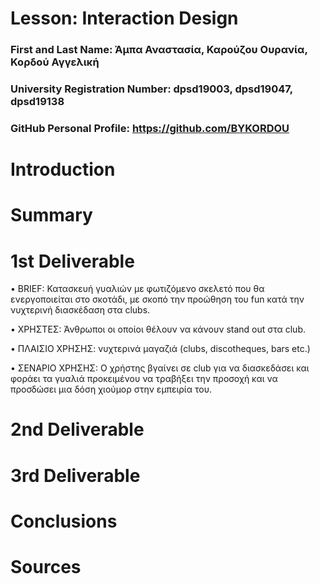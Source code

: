# Lesson: Interaction Design

### First and Last Name: Άμπα Αναστασία, Καρούζου Ουρανία, Κορδού Αγγελική
### University Registration Number: dpsd19003, dpsd19047, dpsd19138
### GitHub Personal Profile: https://github.com/BYKORDOU

# Introduction

# Summary


# 1st Deliverable

• BRIEF: 
Κατασκευή γυαλιών με φωτιζόμενο σκελετό που θα ενεργοποιείται στο σκοτάδι, με σκοπό την προώθηση του fun κατά την νυχτερινή διασκέδαση στα clubs.

• ΧΡΗΣΤΕΣ: 
Άνθρωποι οι οποίοι θέλουν να κάνουν stand out στα club.

• ΠΛΑΙΣΙΟ ΧΡΗΣΗΣ:
νυχτερινά μαγαζιά (clubs, discotheques, bars etc.)

• ΣΕΝΑΡΙΟ ΧΡΗΣΗΣ:
O χρήστης βγαίνει σε club για να διασκεδάσει και φοράει τα γυαλιά προκειμένου να τραβήξει την προσοχή και να  προσδώσει μια δόση χιούμορ στην εμπειρία του.

# 2nd Deliverable


# 3rd Deliverable 


# Conclusions


# Sources
